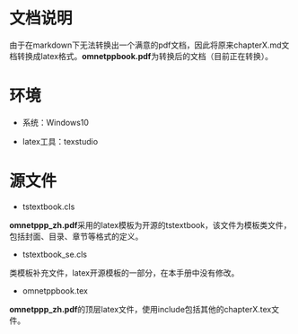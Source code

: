 # 文档说明
由于在markdown下无法转换出一个满意的pdf文档，因此将原来chapterX.md文档转换成latex格式。<b>omnetppbook.pdf</b>为转换后的文档（目前正在转换）。

# 环境
- 系统：Windows10

- latex工具：texstudio

# 源文件
- tstextbook.cls

<b>omnetppp_zh.pdf</b>采用的latex模板为开源的tstextbook，该文件为模板类文件，包括封面、目录、章节等格式的定义。

- tstextbook_se.cls

类模板补充文件，latex开源模板的一部分，在本手册中没有修改。

- omnetppbook.tex

<b>omnetppp_zh.pdf</b>的顶层latex文件，使用include包括其他的chapterX.tex文件。

